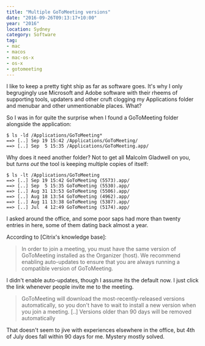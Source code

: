 ```yaml
---
title: "Multiple GoToMeeting versions"
date: "2016-09-26T09:13:17+10:00"
year: "2016"
location: Sydney
category: Software
tag:
- mac
- macos
- mac-os-x
- os-x
- gotomeeting
---
```

I like to keep a pretty tight ship as far as software goes. It's why I only begrugingly use Microsoft and Adobe software with their rheems of supporting tools, updaters and other cruft clogging my Applications folder and menubar and other unmentionable places. What?

So I was in for quite the surprise when I found a GoToMeeting folder alongside the application:


    $ ls -ld /Applications/GoToMeeting*
    ==> [..] Sep 19 15:42 /Applications/GoToMeeting/
    ==> [..] Sep  5 15:35 /Applications/GoToMeeting.app/

Why does it need another folder? Not to get all Malcolm Gladwell on you, but *turns out* the tool is keeping multiple copies of itself:

    $ ls -lt /Applications/GoToMeeting
    ==> [..] Sep 19 15:42 GoToMeeting (5573).app/
    ==> [..] Sep  5 15:35 GoToMeeting (5530).app/
    ==> [..] Aug 31 13:53 GoToMeeting (5506).app/
    ==> [..] Aug 18 13:54 GoToMeeting (4962).app/
    ==> [..] Aug 11 13:38 GoToMeeting (5387).app/
    ==> [..] Jul  4 12:49 GoToMeeting (5174).app/

I asked around the office, and some poor saps had more than twenty entries in here, some of them dating back almost a year.

According to [Citrix's knowledge base]:

> In order to join a meeting, you must have the same version of GoToMeeting installed as the Organizer (host). We recommend enabling auto-updates to ensure that you are always running a compatible version of GoToMeeting.

I didn't enable auto-updates, though I assume its the default now. I just click the link whenever people invite me to the meeting.

> GoToMeeting will download the most-recently-released versions automatically, so you don't have to wait to install a new version when you join a meeting. [..] Versions older than 90 days will be removed automatically

That doesn't seem to jive with experiences elsewhere in the office, but 4th of July does fall within 90 days for me. Mystery mostly solved.

[Citrix knowledge base]: https://support.citrixonline.com/en_US/meeting/knowledge_articles/000185085?title=Multiple+Versions+of+GoToMeeting+Installed+on+Ma
